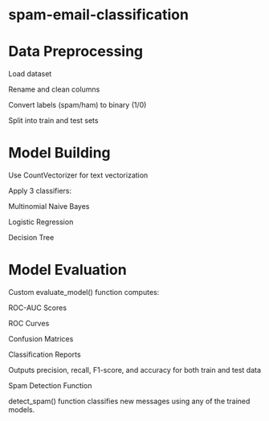 # spam-email-classification
# Data Preprocessing

Load dataset

Rename and clean columns

Convert labels (spam/ham) to binary (1/0)

Split into train and test sets

# Model Building

Use CountVectorizer for text vectorization

Apply 3 classifiers:

Multinomial Naive Bayes

Logistic Regression

Decision Tree

# Model Evaluation

Custom evaluate_model() function computes:

ROC-AUC Scores

ROC Curves

Confusion Matrices

Classification Reports

Outputs precision, recall, F1-score, and accuracy for both train and test data

Spam Detection Function

detect_spam() function classifies new messages using any of the trained models.
